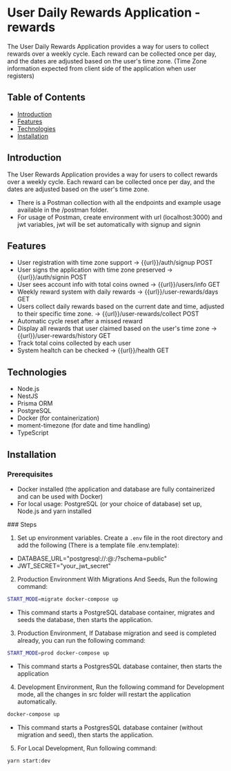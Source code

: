 # User Daily Rewards Application - rewards

The User Daily Rewards Application provides a way for users to collect rewards over a weekly cycle.
Each reward can be collected once per day, and the dates are adjusted based on the user's time zone.
(Time Zone information expected from client side of the application when user registers)

## Table of Contents

- [Introduction](#introduction)
- [Features](#features)
- [Technologies](#technologies)
- [Installation](#installation)

## Introduction

The User Rewards Application provides a way for users to collect rewards over a weekly cycle.
Each reward can be collected once per day, and the dates are adjusted based on the user's time zone.

- There is a Postman collection with all the endpoints and example usage available in the /postman folder.
- For usage of Postman, create environment with url (localhost:3000) and jwt variables, jwt will be set automatically with signup and signin

## Features

- User registration with time zone support -> {{url}}/auth/signup POST
- User signs the application with time zone preserved -> {{url}}/auth/signin POST
- User sees account info with total coins owned -> {{url}}/users/info GET
- Weekly reward system with daily rewards -> {{url}}/user-rewards/days GET
- Users collect daily rewards based on the current date and time, adjusted to their specific time zone. -> {{url}}/user-rewards/collect POST
- Automatic cycle reset after a missed reward
- Display all rewards that user claimed based on the user's time zone -> {{url}}/user-rewards/history GET
- Track total coins collected by each user
- System healtch can be checked -> {{url}}/health GET

## Technologies

- Node.js
- NestJS
- Prisma ORM
- PostgreSQL
- Docker (for containerization)
- moment-timezone (for date and time handling)
- TypeScript

## Installation

### Prerequisites

- Docker installed (the application and database are fully containerized and can be used with Docker)
- For local usage: PostgreSQL (or your choice of database) set up, Node.js and yarn installed

### Steps

1. Set up environment variables. Create a `.env` file in the root directory and add the following (There is a template file .env.template):

- DATABASE_URL="postgresql://<username>:<password>@<host>:<port>/<database>?schema=public"
- JWT_SECRET="your_jwt_secret"

2. Production Environment With Migrations And Seeds, Run the following command:

```sh
START_MODE=migrate docker-compose up
```

- This command starts a PostgreSQL database container, migrates and seeds the database, then starts the application.

3. Production Environment, If Database migration and seed is completed already, you can run the following command:

```sh
START_MODE=prod docker-compose up
```

- This command starts a PostgresSQL database container, then starts the application

4. Development Environment, Run the following command for Development mode, all the changes in src folder will restart the application automatically.

```sh
docker-compose up
```

- This command starts a PostgresSQL database container (without migration and seed), then starts the application.

5. For Local Development, Run following command:

```sh
yarn start:dev
```
